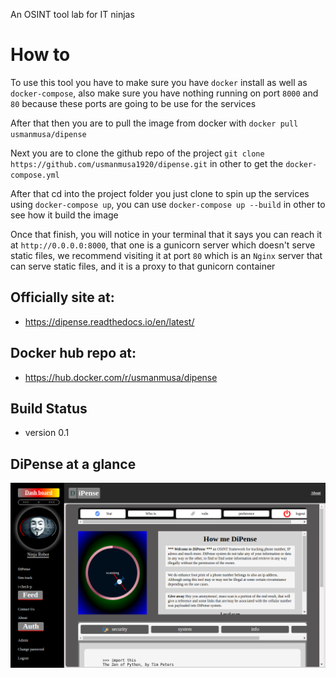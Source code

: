 An OSINT tool lab for IT ninjas

# How to
To use this tool you have to make sure you have `docker` install as well as `docker-compose`, also make sure you have nothing running on port `8000` and `80` because these ports are going to be use for the services

After that then you are to pull the image from docker with
`docker pull usmanmusa/dipense`

Next you are to clone the github repo of the project
`git clone https://github.com/usmanmusa1920/dipense.git`
in other to get the
`docker-compose.yml`

After that cd into the project folder you just clone to spin up the services using
`docker-compose up`, you can use `docker-compose up --build` in other to see how it build the image

Once that finish, you will notice in your terminal that it says you can reach it at
`http://0.0.0.0:8000`,
that one is a gunicorn server which doesn't serve static files,
we recommend visiting it at port
`80`
which is an
`Nginx`
server that can serve static files, and it is a proxy to that gunicorn container

## Officially site at:

- https://dipense.readthedocs.io/en/latest/

## Docker hub repo at:

- https://hub.docker.com/r/usmanmusa/dipense

## Build Status
- version 0.1

## DiPense at a glance

![DiPense at a glance](docs/screen-shot.png)
